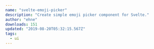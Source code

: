 ```yaml
---
name: "svelte-emoji-picker"
description: "Create simple emoji picker component for Svelte."
author: "ehne"
downloads: 151
updated: "2019-08-20T05:32:15.567Z"
tags: 
  - ui
---
```

